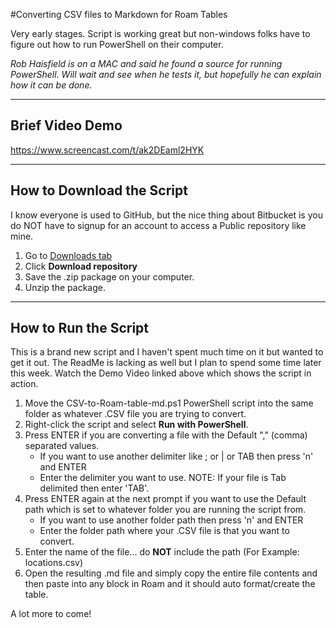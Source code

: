 #Converting CSV files to Markdown for Roam Tables

Very early stages. Script is working great but non-windows folks have to figure out how to run PowerShell on their computer.

*Rob Haisfield is on a MAC and said he found a source for running PowerShell. Will wait and see when he tests it, but hopefully he can explain how it can be done.*

---

## Brief Video Demo

https://www.screencast.com/t/ak2DEaml2HYK

---

## How to Download the Script

I know everyone is used to GitHub, but the nice thing about Bitbucket is you do NOT have to signup for an account to access a Public repository like mine.

1. Go to [Downloads tab](https://bitbucket.org/murf/csv-to-roam-table-md/downloads/)
2. Click **Download repository**
3. Save the .zip package on your computer.
4. Unzip the package.

---

## How to Run the Script

This is a brand new script and I haven't spent much time on it but wanted to get it out. The ReadMe is lacking as well but I plan to spend some time later this week. Watch the Demo Video linked above which shows the script in action.

1. Move the CSV-to-Roam-table-md.ps1 PowerShell script into the same folder as whatever .CSV file you are trying to convert.
2. Right-click the script and select **Run with PowerShell**.
3. Press ENTER if you are converting a file with the Default "," (comma) separated values.
    * If you want to use another delimiter like ; or | or TAB then press 'n' and ENTER
    * Enter the delimiter you want to use. NOTE: If your file is Tab delimited then enter 'TAB'.
4. Press ENTER again at the next prompt if you want to use the Default path which is set to whatever folder you are running the script from.
    * If you want to use another folder path then press 'n' and ENTER
    * Enter the folder path where your .CSV file is that you want to convert.
5. Enter the name of the file... do **NOT** include the path (For Example: locations.csv)
6. Open the resulting .md file and simply copy the entire file contents and then paste into any block in Roam and it should auto format/create the table.

A lot more to come!